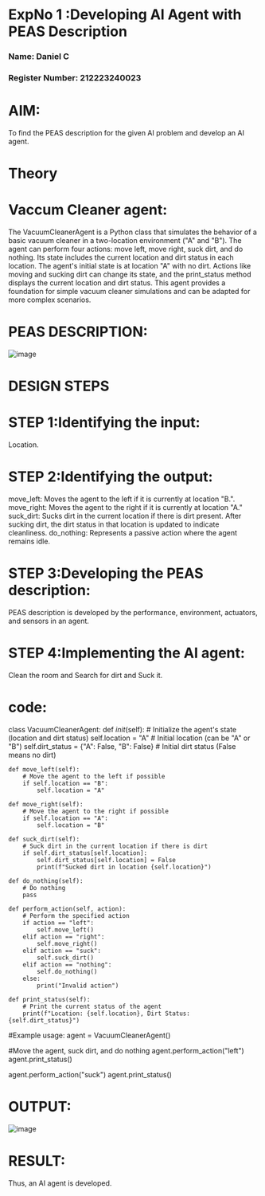 <h1>ExpNo 1 :Developing AI Agent with PEAS Description</h1>
<h3>Name: Daniel C</h3>
<h3>Register Number: 212223240023</h3>

# AIM:
To find the PEAS description for the given AI problem and develop an AI agent.


# Theory
# Vaccum Cleaner agent:
The VacuumCleanerAgent is a Python class that simulates the behavior of a basic vacuum cleaner in a two-location environment ("A" and "B"). The agent can perform four actions: move left, move right, suck dirt, and do nothing. Its state includes the current location and dirt status in each location. The agent's initial state is at location "A" with no dirt. Actions like moving and sucking dirt can change its state, and the print_status method displays the current location and dirt status. This agent provides a foundation for simple vacuum cleaner simulations and can be adapted for more complex scenarios.

# PEAS DESCRIPTION:
![image](https://github.com/Daniel-christal/19AI405ExpNo1/assets/145742847/8872fcf5-628e-4c90-a346-647460001f0e)

# DESIGN STEPS
# STEP 1:Identifying the input:
Location.

# STEP 2:Identifying the output:
move_left: Moves the agent to the left if it is currently at location "B.".
move_right: Moves the agent to the right if it is currently at location "A."
suck_dirt: Sucks dirt in the current location if there is dirt present.
After sucking dirt, the dirt status in that location is updated to indicate cleanliness.
do_nothing: Represents a passive action where the agent remains idle.

# STEP 3:Developing the PEAS description:
PEAS description is developed by the performance, environment, actuators, and sensors in an agent.

# STEP 4:Implementing the AI agent:
Clean the room and Search for dirt and Suck it.

# code:

class VacuumCleanerAgent:
    def _init_(self):
        # Initialize the agent's state (location and dirt status)
        self.location = "A"  # Initial location (can be "A" or "B")
        self.dirt_status = {"A": False, "B": False}  # Initial dirt status (False means no dirt)

    def move_left(self):
        # Move the agent to the left if possible
        if self.location == "B":
            self.location = "A"

    def move_right(self):
        # Move the agent to the right if possible
        if self.location == "A":
            self.location = "B"

    def suck_dirt(self):
        # Suck dirt in the current location if there is dirt
        if self.dirt_status[self.location]:
            self.dirt_status[self.location] = False
            print(f"Sucked dirt in location {self.location}")

    def do_nothing(self):
        # Do nothing
        pass

    def perform_action(self, action):
        # Perform the specified action
        if action == "left":
            self.move_left()
        elif action == "right":
            self.move_right()
        elif action == "suck":
            self.suck_dirt()
        elif action == "nothing":
            self.do_nothing()
        else:
            print("Invalid action")

    def print_status(self):
        # Print the current status of the agent
        print(f"Location: {self.location}, Dirt Status: {self.dirt_status}")

#Example usage:
agent = VacuumCleanerAgent()

#Move the agent, suck dirt, and do nothing
agent.perform_action("left")
agent.print_status()

agent.perform_action("suck")
agent.print_status()

# OUTPUT:
![image](https://github.com/Daniel-christal/19AI405ExpNo1/assets/145742847/0bb0262e-9e73-484a-8d65-cc969b70c776)

# RESULT:
Thus, an AI agent is developed.
